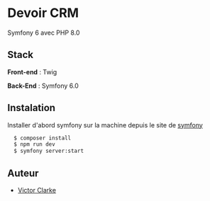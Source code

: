 # Devoir CRM

Symfony 6 avec PHP 8.0

## Stack

**Front-end** : Twig

**Back-End** : Symfony 6.0

## Instalation

Installer d'abord symfony sur la machine depuis le site de [symfony](https://symfony.com/download)

```bash
  $ composer install
  $ npm run dev
  $ symfony server:start
```

## Auteur
- [Victor Clarke](https://github.com/Greugreu)